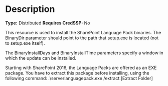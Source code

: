 # Description

**Type:** Distributed
**Requires CredSSP:** No

This resource is used to install the SharePoint Language Pack binaries. The
BinaryDir parameter should point to the path that setup.exe is located (not to
setup.exe itself).

The BinaryInstallDays and BinaryInstallTime parameters specify a window in which
the update can be installed.

Starting with SharePoint 2016, the Language Packs are offered as an EXE package.
You have to extract this package before installing, using the following command:
.\serverlanguagepack.exe /extract:[Extract Folder]
